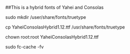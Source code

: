##This is a hybrid fonts of Yahei and Consolas

sudo mkdir /user/share/fonts/truetype

cp YaheiConsolasHybrid1.12.ttf /usr/share/fonts/truetype

chown root:root YaheiConsolasHybrid1.12.ttf

sudo fc-cache -fv
